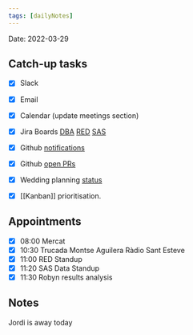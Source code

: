 ```yaml
---
tags: [dailyNotes]
---
```

 
Date: 2022-03-29

## Catch-up tasks

- [x] Slack
- [x] Email
- [x] Calendar (update meetings section)
- [x] Jira Boards [DBA](https://hybridtheory.atlassian.net/jira/software/c/projects/DBA/boards/90) [RED](https://hybridtheory.atlassian.net/jira/software/c/projects/RED/boards/86) [SAS](https://hybridtheory.atlassian.net/jira/software/c/projects/SAS/boards/66)
- [x] Github [notifications](https://github.com/notifications?query=is%3Aunread)
- [x] Github [open PRs](https://github.com/pulls?q=is%3Aopen+is%3Apr+user%3Ahybridtheory+-label%3Adependencies+)
- [x] Wedding planning [status](https://trello.com/b/c0vjqSCR/wedding-planning)
- [x] [[Kanban]] prioritisation.


## Appointments
- [x] 08:00 Mercat
- [x] 10:30 Trucada Montse Aguilera Ràdio Sant Esteve
- [x] 11:00 RED Standup
- [x] 11:20 SAS Data Standup
- [x] 11:30 Robyn results analysis

## Notes
Jordi is away today